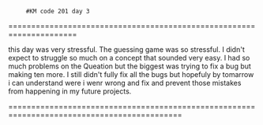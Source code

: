          #KM code 201 day 3
=====================================================================

this day was very stressful. The guessing game was so stressful. I didn't expect to struggle so much on a concept that sounded very easy. I had so much problems on the Queation but the biggest was trying to fix a bug but making ten more. I still didn't fully fix all the bugs but hopefuly by tomarrow i can understand were i wenr wrong and fix and prevent those mistakes from happening in my future projects.

============================================================================================

